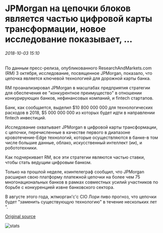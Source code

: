 # JPMorgan на цепочки блоков является частью цифровой карты трансформации, новое исследование показывает, ...

###### 2018-10-03 15:10

По данным пресс-релиза, опубликованного ResearchAndMarkets.com (RM) 3 октября, исследование, посвященное JPMorgan, показало, что цепочка является ключевой технологией для дорожной карты банка.

RM проанализировал JPMorgan в масштабах предприятия стратегии для обеспечения ее "конкурентное преимущество" в отношении конкурирующих банков, нефинансовых компаний, и fintech стартапов.

Банк, как сообщается, выделил $10 800 000 000 для технологических расходов в 2018, $5 000 000 000 из которых будет идти в направлении fintech инвестиций.

Исследование охватывает JPMorgan в цифровой карты трансформации, с цепочки, перечисленные в качестве первого в диапазоне кровотечение-Edge технологий, которые осуществляются в банке-в том числе большие данные, облако, искусственный интеллект (ии), и робототехники.

Как подчеркивает RM, все эти стратегии являются частью ставки, чтобы стать ведущим цифровым банком.

Только на прошлой неделе, коинтелеграф сообщил, что JPMorgan расширил свою платформу платежной цепочки на более чем 75 многонациональных банков в рамках совместных усилий участников по борьбе с конкуренцией извне банковского сектора.

В августе этого года, жпморган'с'с CIO Лори пиво прогноз, что цепочки будет "заменить существующую технологию" в течение нескольких лет ".

[Original source](https://cointelegraph.com/news/jpmorgans-focus-on-blockchain-is-part-of-digital-transformation-roadmap-new-study-reveals)

![stats](https://c.statcounter.com/11760860/0/a89fa40b/1/ "stats")